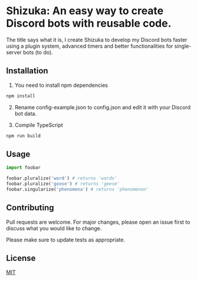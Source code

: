 # Shizuka: An easy way to create Discord bots with reusable code.

The title says what it is, I create Shizuka to develop my Discord bots faster using a plugin system, advanced timers and better functionalities for single-server bots (to do).

## Installation

1) You need to install npm dependencies

```bash
npm install
```
2) Rename config-example.json to config.json and edit it with your Discord bot data.

3) Compile TypeScript

```bash
npm run build
```

## Usage

```python
import foobar

foobar.pluralize('word') # returns 'words'
foobar.pluralize('goose') # returns 'geese'
foobar.singularize('phenomena') # returns 'phenomenon'
```

## Contributing
Pull requests are welcome. For major changes, please open an issue first to discuss what you would like to change.

Please make sure to update tests as appropriate.

## License
[MIT](https://choosealicense.com/licenses/mit/)
